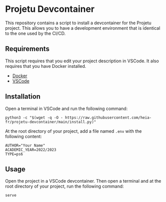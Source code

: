 # Projetu Devcontainer

This repository contains a script to install a devcontainer for the Projetu project.
This allows you to have a development environment that is identical to the one used by the CI/CD.

## Requirements

This script requires that you edit your project description in VSCode. It also requires that you have Docker installed.

- [Docker](https://docs.docker.com/get-docker/)
- [VSCode](https://code.visualstudio.com/download)

## Installation

Open a terminal in VSCode and run the following command:

```
python3 -c "$(wget -q -O - https://raw.githubusercontent.com/heia-fr/projetu-devcontainer/main/install.py)"
```

At the root directory of your project, add a file named `.env` with the following content:

```
AUTHOR="Your Name"
ACADEMIC_YEAR=2022/2023
TYPE=ps6
```

## Usage

Open the project in a VSCode devcontainer. Then open a terminal and at the root directory of your project, run the following command:

```
serve
```
